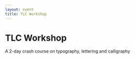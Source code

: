 ```yaml
---
layout: event
title: TLC Workshop
---
```


<div class='content-pane'>
  <div class='container' markdown='1'>

# TLC Workshop

A 2-day crash course on typography, lettering and calligraphy

  </div>
</div>

